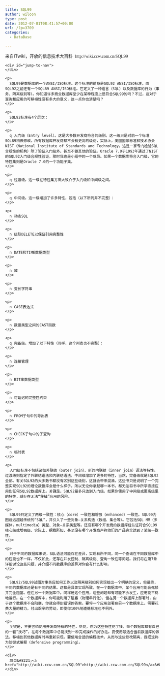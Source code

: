 ```yaml
---
title: SQL99
author: wiloon
type: post
date: 2012-07-01T08:41:57+00:00
url: /?p=3709
categories:
  - DataBase

---
```

<div>
  来自ITwiki，开放的信息技术大百科  <span style="font-family: Verdana;">http://wiki.ccw.com.cn/SQL99</span>
</div>

<div id="cnblogs_post_body">
  <div id="bodyContent">
    <div id="contentSub">
    </div>
    
    <div id="jump-to-nav">
    </div>
    
    <p>
      SQL99是数据库的一个ANSI/ISO标准。这个标准的前身是SQL92 ANSI/ISO标准，而SQL92之前还有一个SQL89 ANSI/ISO标准。它定义了一种语言（SQL）以及数据库的行为（事务、隔离级别等）。你知道许多商业数据库至少在某种程度上是符合SQL99的吗？不过，这对于查询和应用的可移植性没有多大的意义，这一点你也清楚吗？
    </p>
    
    <p>
      SQL92标准有4个层次：
    </p>
    
    <p>
      q 入门级（Entry level）。这是大多数开发商符合的级别。这一级只是对前一个标准SQL89稍做修改。所有数据库开发商都不会有更高的级别，实际上，美国国家标准和技术协会NIST（National Institute of Standards and Technology，这是一家专门检验SQL合规性的机构）除了验证入门级外，甚至不做其他的验证。Oracle 7.0于1993年通过了NIST的SQL92入门级合规性验证，那时我也是小组中的一个成员。如果一个数据库符合入门级，它的特性集则是Oracle 7.0的一个功能子集。
    </p>
    
    <p>
      q 过渡级。这一级在特性集方面大致介于入门级和中间级之间。
    </p>
    
    <p>
      q 中间级。这一级增加了许多特性，包括（以下所列并不完整）：
    </p>
    
    <p>
      n 动态SQL
    </p>
    
    <p>
      n 级联DELETE以保证引用完整性
    </p>
    
    <p>
      n DATE和TIME数据类型
    </p>
    
    <p>
      n 域
    </p>
    
    <p>
      n 变长字符串
    </p>
    
    <p>
      n CASE表达式
    </p>
    
    <p>
      n 数据类型之间的CAST函数
    </p>
    
    <p>
      q 完备级。增加了以下特性（同样，这个列表也不完整）：
    </p>
    
    <p>
      n 连接管理
    </p>
    
    <p>
      n BIT串数据类型
    </p>
    
    <p>
      n 可延迟的完整性约束
    </p>
    
    <p>
      n FROM子句中的导出表
    </p>
    
    <p>
      n CHECK子句中的子查询
    </p>
    
    <p>
      n 临时表
    </p>
    
    <p>
      入门级标准不包括诸如外联结（outer join）、新的内联结（inner join）语法等特性。过渡级则指定了外联结语法和内联结语法。中间级增加了更多的特性，当然，完备级就是SQL92全部。有关SQL92的大多数书都没有区别这些级别，这就会带来混淆。这些书只是说明了一个完整实现SQL92的理论数据库会是什么样子。所以无论你拿起哪一本书，都无法将书中所学直接应用到任何SQL92数据库上。关键是，SQL92最多只达到入门级，如果你使用了中间级或更高级里的特性，就存在无法“移植”应用的风险。
    </p>
    
    <p>
      SQL99只定义了两级一致性：核心（core）一致性和增强（enhanced）一致性。SQL99力图远远超越传统的“SQL”，并引入了一些对象—关系构造（数组、集合等）。它包括SQL MM（多媒体，multimedia）类型、对象—关系类型等。还没有哪个开发商的数据库经认证符合SQL99核心级或增强级，实际上，据我所知，甚至没有哪个开发商声称他们的产品完全达到了某级一致性。
    </p>
    
    <p>
      对于不同的数据库来说，SQL语法可能存在差异，实现有所不同，同一个查询在不同数据库中的性能也不一样，不仅如此，还存在并发控制、隔离级别、查询一致性等问题。我们将在第7章详细讨论这些问题，并介绍不同数据库的差异对你会有什么影响。
    </p>
    
    <p>
      SQL92/SQL99试图对事务应如何工作以及隔离级别如何实现给出一个明确的定义，但最终，不同的数据库还是有不同的结果。这都是具体实现所致。在一个数据库中，某个应用可能会死锁并完全阻塞。但在另一个数据库中，同样是这个应用，这些问题却有可能不会发生，应用能平稳地运行。在一个数据库中，你可能利用了阻塞（物理串行化），但在另一个数据库上部署时，由于这个数据库不会阻塞，你就会得到错误的答案。要将一个应用部署在另一个数据库上，需要花费大量的精力，付出艰辛的劳动，即使你100%地遵循标准也不例外。
    </p>
    
    <p>
      关键是，不要害怕使用开发商特有的特性，毕竟，你为这些特性花了钱。每个数据库都有自己的一套“技巧”，在每个数据库中总能找到一种完成操作的好办法。要使用最适合当前数据库的做法，移植到其他数据库时再重新实现。要使用合适的编程技术，从而与这些修改隔离，我把这称为防御式编程（defensive programming）。
    </p>
    
    <div>
      取自&#8221;<a href="http://wiki.ccw.com.cn/SQL99">http://wiki.ccw.com.cn/SQL99</a>&#8220;
    </div>
  </div>
</div>
